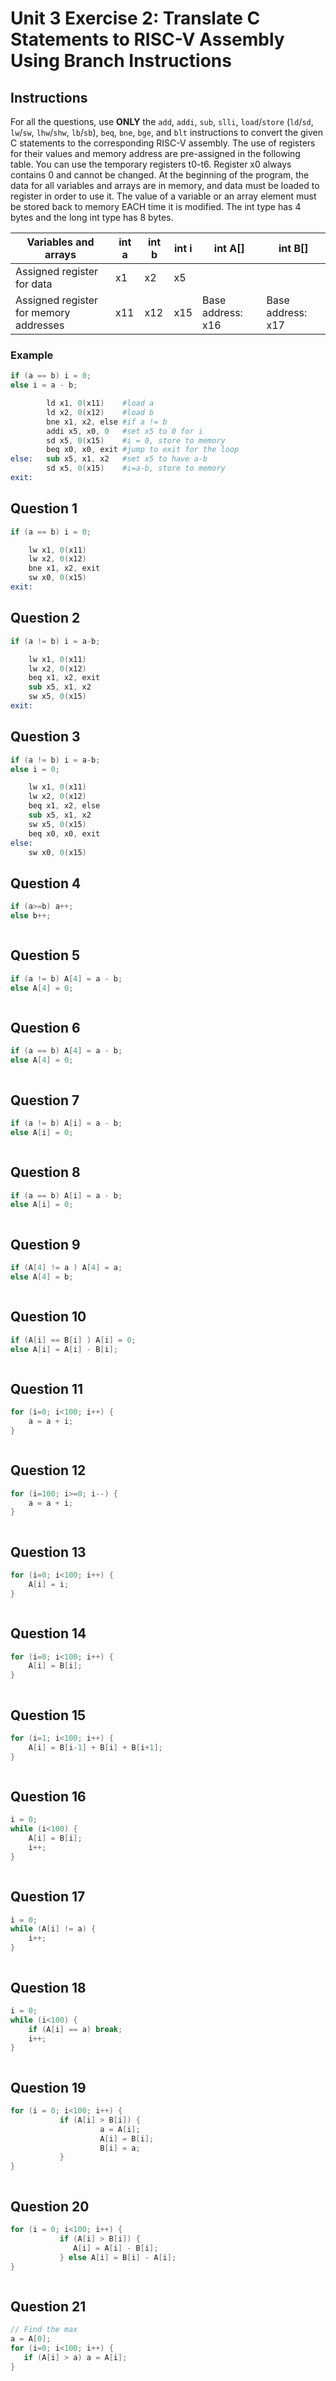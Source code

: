 # Unit 3 Exercise 2: Translate C Statements to RISC-V Assembly Using Branch Instructions

## Instructions
For all the questions, use **ONLY** the `add`, `addi`, `sub`, `slli`, `load`/`store` (`ld`/`sd`, `lw`/`sw`, `lhw`/`shw`, `lb`/`sb`), `beq`, `bne`, `bge`, and `blt` instructions to convert the given C statements to the corresponding RISC-V assembly. The use of registers for their values and memory address are pre-assigned in the following table. You can use the temporary registers t0-t6. Register x0 always contains 0 and cannot be changed. At the beginning of the program, the data for all variables and arrays are in memory, and data must be loaded to register in order to use it. The value of a variable or an array element must be stored back to memory EACH time it is modified. The int type has 4 bytes and the long int type has 8 bytes. 

| Variables and arrays | int a | int b | int i | int A[] | int B[] |
|----------------------|-------|-------|-------|---------|---------|
| Assigned register for data| x1 | x2 | x5 |  |  |
|Assigned register for memory addresses | x11 | x12 | x15 | Base address: x16 | Base address: x17 |

### Example 
```c
if (a == b) i = 0;
else i = a - b;
```
```s
        ld x1, 0(x11)    #load a
        ld x2, 0(x12)    #load b
        bne x1, x2, else #if a != b
        addi x5, x0, 0   #set x5 to 0 for i
        sd x5, 0(x15)    #i = 0, store to memory
        beq x0, x0, exit #jump to exit for the loop
else:   sub x5, x1, x2   #set x5 to have a-b
        sd x5, 0(x15)    #i=a-b, store to memory
exit: 
```


## Question 1 
```c
if (a == b) i = 0;
```
```s
    lw x1, 0(x11)
    lw x2, 0(x12)
    bne x1, x2, exit
    sw x0, 0(x15)
exit:
```

## Question 2
```c
if (a != b) i = a-b;
```
```s
    lw x1, 0(x11)
    lw x2, 0(x12)
    beq x1, x2, exit
    sub x5, x1, x2
    sw x5, 0(x15)
exit:
```

## Question 3
```c
if (a != b) i = a-b;
else i = 0;
```
```s
    lw x1, 0(x11)
    lw x2, 0(x12)
    beq x1, x2, else
    sub x5, x1, x2
    sw x5, 0(x15)
    beq x0, x0, exit
else:
    sw x0, 0(x15)

```

## Question 4
```c
if (a>=b) a++;
else b++;
```
```s

```

## Question 5
```c
if (a != b) A[4] = a - b;
else A[4] = 0;
```
```s

```

## Question 6
```c
if (a == b) A[4] = a - b;
else A[4] = 0;
```
```s

```

## Question 7
```c
if (a != b) A[i] = a - b;
else A[i] = 0;
```
```s

```

## Question 8
```c
if (a == b) A[i] = a - b;
else A[i] = 0;
```
```s

```

## Question 9
```c
if (A[4] != a ) A[4] = a;
else A[4] = b;
```
```s

```

## Question 10
```c
if (A[i] == B[i] ) A[i] = 0;
else A[i] = A[i] - B[i];
```
```s

```

## Question 11
```c
for (i=0; i<100; i++) {
    a = a + i;
}
```
```s

```

## Question 12
```c
for (i=100; i>=0; i--) {
    a = a + i;
}
```
```s

```

## Question 13
```c
for (i=0; i<100; i++) {
    A[i] = i;
}
```
```s

```

## Question 14
```c
for (i=0; i<100; i++) {
    A[i] = B[i];
}
```
```s

```

## Question 15
```c
for (i=1; i<100; i++) {
    A[i] = B[i-1] + B[i] + B[i+1];
}
```
```s

```

## Question 16
```c
i = 0;
while (i<100) {
    A[i] = B[i];
    i++;
}
```
```s

```

## Question 17
```c
i = 0;
while (A[i] != a) {
    i++;
}
```
```s

```

## Question 18
```c
i = 0;
while (i<100) {
    if (A[i] == a) break;
    i++;
}
```
```s

```

## Question 19
```c
for (i = 0; i<100; i++) {
           if (A[i] > B[i]) {
                    a = A[i];
                    A[i] = B[i];
                    B[i] = a; 
           } 
}
```
```s

```

## Question 20
```c
for (i = 0; i<100; i++) {
           if (A[i] > B[i]) {
              A[i] = A[i] - B[i];
           } else A[i] = B[i] - A[i];
}
```
```s

```

## Question 21
```c
// Find the max
a = A[0];
for (i=0; i<100; i++) {
   if (A[i] > a) a = A[i];
}
```
```s

```